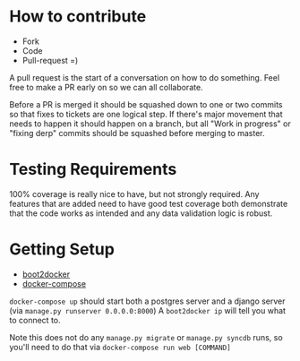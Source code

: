 How to contribute
=================

* Fork
* Code
* Pull-request =)


A pull request is the start of a conversation on how to do something.
Feel free to make a PR early on so we can all collaborate.

Before a PR is merged it should be squashed down to one or two commits
so that fixes to tickets are one logical step. If there's major movement
that needs to happen it should happen on a branch, but all "Work in
progress" or "fixing derp" commits should be squashed before merging
to master.


Testing Requirements
====================

100% coverage is really nice to have, but not strongly required. Any
features that are added need to have good test coverage both demonstrate
that the code works as intended and any data validation logic is robust.


Getting Setup
=============
* [boot2docker](http://boot2docker.io/)
* [docker-compose](http://docs.docker.com/compose/install/)

`docker-compose up` should start both a postgres server and a django
server (via `manage.py runserver 0.0.0.0:8000`)
A `boot2docker ip` will tell you what to connect to.

Note this does not do any `manage.py migrate` or `manage.py syncdb`
runs, so you'll need to do that via `docker-compose run web [COMMAND]`
